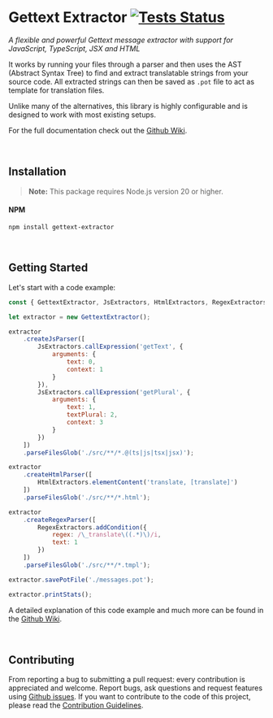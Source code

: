 # Gettext Extractor [![Tests Status][status-tests-badge]][status-tests-link]

*A flexible and powerful Gettext message extractor with support for JavaScript, TypeScript, JSX and HTML*

It works by running your files through a parser and then uses the AST (Abstract Syntax Tree) to find and extract translatable strings from your source code. All extracted strings can then be saved as `.pot` file to act as template for translation files.

Unlike many of the alternatives, this library is highly configurable and is designed to work with most existing setups.

For the full documentation check out the [Github Wiki][wiki].

</br>

## Installation

> **Note:** This package requires Node.js version 20 or higher.

#### NPM

```text
npm install gettext-extractor
```

</br>

## Getting Started

Let's start with a code example:

```javascript
const { GettextExtractor, JsExtractors, HtmlExtractors, RegexExtractors } = require('gettext-extractor');

let extractor = new GettextExtractor();

extractor
    .createJsParser([
        JsExtractors.callExpression('getText', {
            arguments: {
                text: 0,
                context: 1
            }
        }),
        JsExtractors.callExpression('getPlural', {
            arguments: {
                text: 1,
                textPlural: 2,
                context: 3
            }
        })
    ])
    .parseFilesGlob('./src/**/*.@(ts|js|tsx|jsx)');

extractor
    .createHtmlParser([
        HtmlExtractors.elementContent('translate, [translate]')
    ])
    .parseFilesGlob('./src/**/*.html');

extractor
    .createRegexParser([
        RegexExtractors.addCondition({
            regex: /\_translate\((.*)\)/i,
            text: 1
        })
    ])
    .parseFilesGlob('./src/**/*.tmpl');

extractor.savePotFile('./messages.pot');

extractor.printStats();
```

A detailed explanation of this code example and much more can be found in the [Github Wiki][wiki-introduction].

<br/>

## Contributing

From reporting a bug to submitting a pull request: every contribution is appreciated and welcome.
Report bugs, ask questions and request features using [Github issues][github-issues].
If you want to contribute to the code of this project, please read the [Contribution Guidelines][contributing].

[status-tests-badge]: https://github.com/connectedcars/gettext-extractor/actions/workflows/tests.yml/badge.svg
[status-tests-link]: https://github.com/connectedcars/gettext-extractor/actions/workflows/tests.yml
[wiki]: https://github.com/connectedcars/gettext-extractor/wiki
[wiki-introduction]: https://github.com/connectedcars/gettext-extractor/wiki/Introduction
[github-issues]: https://github.com/connectedcars/gettext-extractor/issues
[contributing]: CONTRIBUTING.md
